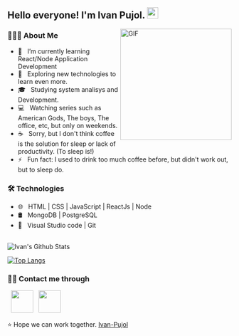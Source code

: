 <h2> Hello everyone! I'm Ivan Pujol. <img src="https://github.com/souvikguria98/souvikguria98/blob/master/Hi.gif" width="25"></h2>
<!--img align="right" alt="GIF" src="https://raw.githubusercontent.com/devSouvik/devSouvik/master/gif3.gif" width="300"/-->
<img align="right" alt="GIF" src="https://giffiles.alphacoders.com/361/36178.gif" width="250"/>

<h3> 👨🏻‍💻 About Me </h3>

- 🔭 &nbsp; I’m currently learning React/Node Application Development
- 🤔 &nbsp; Exploring new technologies to learn even more.
- 🎓 &nbsp; Studying system analisys and Development.
- 💻 &nbsp; Watching series such as American Gods, The boys, The office, etc, but only on weekends.
- ☕ &nbsp; Sorry, but I don't think coffee is the solution for sleep or lack of productivity. (To sleep is!)
- ⚡ &nbsp; Fun fact: I used to drink too much coffee before, but didn't work out, but to sleep do.

<h3>🛠 Technologies</h3>

- 🌐 &nbsp; HTML | CSS | JavaScript | ReactJs | Node 
- 🛢 &nbsp; MongoDB | PostgreSQL
- 🔧 &nbsp; Visual Studio code | Git


<br>

<img align="center" src="https://github-readme-stats.vercel.app/api?username=Ivan-Pujol&include_all_commits=true&count_private=true&show_icons=true&line_height=20&title_color=7A7ADB&icon_color=2234AE&text_color=D3D3D3&bg_color=0,000000,130F40" alt="Ivan's Github Stats">

</br>

[![Top Langs](https://github-readme-stats.vercel.app/api/top-langs/?username=Ivan-Pujol&layout=compact&text_color=daf7dc&bg_color=151515)](https://github.com/Ivan-Pujol/github-readme-stats)


<h3> 🤝🏻 Contact me through</h3>

<p align="left">  
&nbsp; <a href="https://www.linkedin.com/in/ivan-pujol-de-lima-72b91561/" target="_blank" rel="noopener noreferrer"><img src="https://img.icons8.com/plasticine/100/000000/linkedin.png" width="50" /></a>
&nbsp; <a href="mailto:ivan.ivanovich@hotmail.com" target="_blank" rel="noopener noreferrer"><img src="https://img.icons8.com/plasticine/100/000000/gmail.png"  width="50" /></a>
</p>

⭐️ Hope we can work together. [Ivan-Pujol](https://github.com/Ivan-Pujol)
